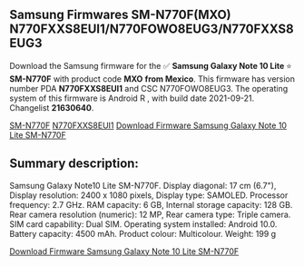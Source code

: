 <h2>Samsung Firmwares SM-N770F(MXO) N770FXXS8EUI1/N770FOWO8EUG3/N770FXXS8EUG3</h2>
Download the Samsung firmware for the ✅ <strong>Samsung Galaxy Note 10 Lite </strong> ⭐ <strong>SM-N770F</strong> with product code <strong>MXO</strong> <strong> from Mexico</strong>. This firmware has version number PDA <strong>N770FXXS8EUI1</strong> and CSC N770FOWO8EUG3. The operating system of this firmware is Android R , with build date 2021-09-21. Changelist <strong>21630640</strong>.


[SM-N770F](https://samfirm.shop/samsung/model/SM-N770F)
[N770FXXS8EUI1](https://samfirm.shop/samsung/pda/N770FXXS8EUI1)
[Download Firmware Samsung Galaxy Note 10 Lite SM-N770F](https://samfirm.shop/samsung/firmware/458281)
<h2>Summary description:</h2>
<p>Samsung Galaxy Note10 Lite SM-N770F. Display diagonal: 17 cm (6.7"), Display resolution: 2400 x 1080 pixels, Display type: SAMOLED. Processor frequency: 2.7 GHz. RAM capacity: 6 GB, Internal storage capacity: 128 GB. Rear camera resolution (numeric): 12 MP, Rear camera type: Triple camera. SIM card capability: Dual SIM. Operating system installed: Android 10.0. Battery capacity: 4500 mAh. Product colour: Multicolour. Weight: 199 g</p>


[Download Firmware Samsung Galaxy Note 10 Lite SM-N770F](https://samfirm.shop/samsung/firmware/458281)
